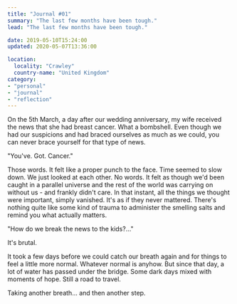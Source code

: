 ```yaml
---
title: "Journal #01"
summary: "The last few months have been tough."
lead: "The last few months have been tough."

date: 2019-05-10T15:24:00
updated: 2020-05-07T13:36:00

location:
  locality: "Crawley"
  country-name: "United Kingdom"
category:
- "personal"
- "journal"
- "reflection"
---
```


On the 5th March, a day after our wedding anniversary, my wife received the news that she had breast cancer. What a bombshell. Even though we had our suspicions and had braced ourselves as much as we could, you can never brace yourself for that type of news.

"You've. Got. Cancer."

Those words. It felt like a proper punch to the face. Time seemed to slow down. We just looked at each other. No words. It felt as though we'd been caught in a parallel universe and the rest of the world was carrying on without us - and frankly didn't care. In that instant, all the things we thought were important, simply vanished. It's as if they never mattered. There's nothing quite like some kind of trauma to administer the smelling salts and remind you what actually matters.

"How do we break the news to the kids?..."

It's brutal.

It took a few days before we could catch our breath again and for things to feel a little more normal. Whatever normal is anyhow. But since that day, a lot of water has passed under the bridge. Some dark days mixed with moments of hope. Still a road to travel.

Taking another breath... and then another step.
